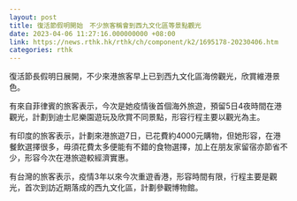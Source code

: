 ```yaml
---
layout: post
title: 復活節假明開始　不少旅客稱會到西九文化區等景點觀光
date: 2023-04-06 11:27:16.000000000 +08:00
link: https://news.rthk.hk/rthk/ch/component/k2/1695178-20230406.htm
categories: rthk
---
```


復活節長假明日展開，不少來港旅客早上已到西九文化區海傍觀光，欣賞維港景色。

有來自菲律賓的旅客表示，今次是她疫情後首個海外旅遊，預留5日4夜時間在港觀光，計劃到迪士尼樂園遊玩及欣賞不同景點，形容行程主要以觀光為主。

有印度的旅客表示，計劃來港旅遊7日，已花費約4000元購物，但她形容，在港餐飲選擇很多，毋須花費太多便能有不錯的食物選擇，加上在朋友家留宿亦節省不少，形容今次在港旅遊較經濟實惠。

有台灣的旅客表示，疫情3年以來今次重遊香港，形容時間有限，行程主要是觀光，首次到訪近期落成的西九文化區，計劃參觀博物館。

